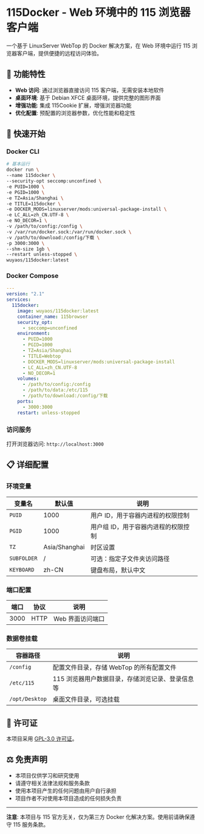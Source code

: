 # 115Docker - Web 环境中的 115 浏览器客户端

一个基于 LinuxServer WebTop 的 Docker 解决方案，在 Web 环境中运行 115 浏览器客户端，提供便捷的远程访问体验。

## 🌟 功能特性

- **Web 访问**: 通过浏览器直接访问 115 客户端，无需安装本地软件
- **桌面环境**: 基于 Debian XFCE 桌面环境，提供完整的图形界面
- **增强功能**: 集成 115Cookie 扩展，增强浏览器功能
- **优化配置**: 预配置的浏览器参数，优化性能和稳定性

## 🚀 快速开始

### Docker CLI

```bash
# 基本运行
docker run \
--name 115docker \
--security-opt seccomp:unconfined \
-e PUID=1000 \
-e PGID=1000 \
-e TZ=Asia/Shanghai \
-e TITLE=115docker \
-e DOCKER_MODS=linuxserver/mods:universal-package-install \
-e LC_ALL=zh_CN.UTF-8 \
-e NO_DECOR=1 \
-v /path/to/config:/config \
-v /var/run/docker.sock:/var/run/docker.sock \
-v /path/to/download:/config/下载 \
-p 3000:3000 \
--shm-size 1gb \
--restart unless-stopped \
wuyaos/115docker:latest
```

### Docker Compose

```yaml
---
version: "2.1"
services:
  115docker:
    image: wuyaos/115docker:latest
    container_name: 115browser
    security_opt:
      - seccomp=unconfined
    environment:
      - PUID=1000
      - PGID=1000
      - TZ=Asia/Shanghai
      - TITLE=Webtop
      - DOCKER_MODS=linuxserver/mods:universal-package-install
      - LC_ALL=zh_CN.UTF-8
      - NO_DECOR=1
    volumes:
      - /path/to/config:/config
      - /path/to/data:/etc/115
      - /path/to/download:/config/下载
    ports:
      - 3000:3000
    restart: unless-stopped
```

### 访问服务

打开浏览器访问: `http://localhost:3000`

## 📋 详细配置

### 环境变量

| 变量名 | 默认值 | 说明 |
|--------|--------|------|
| `PUID` | 1000 | 用户 ID，用于容器内进程的权限控制 |
| `PGID` | 1000 | 用户组 ID，用于容器内进程的权限控制 |
| `TZ` | Asia/Shanghai | 时区设置 |
| `SUBFOLDER` | / | 可选：指定子文件夹访问路径 |
| `KEYBOARD` | zh-CN | 键盘布局，默认中文 |

### 端口配置

| 端口 | 协议 | 说明 |
|------|------|------|
| 3000 | HTTP | Web 界面访问端口 |

### 数据卷挂载

| 容器路径 | 说明 |
|----------|------|
| `/config` | 配置文件目录，存储 WebTop 的所有配置文件 |
| `/etc/115` | 115 浏览器用户数据目录，存储浏览记录、登录信息等 |
| `/opt/Desktop` | 桌面文件目录，可选挂载 |

## 📄 许可证

本项目采用 [GPL-3.0 许可证](LICENSE)。

## ⚖️ 免责声明

- 本项目仅供学习和研究使用
- 请遵守相关法律法规和服务条款
- 使用本项目产生的任何问题由用户自行承担
- 项目作者不对使用本项目造成的任何损失负责

---

**注意**: 本项目与 115 官方无关，仅为第三方 Docker 化解决方案。使用前请确保遵守 115 服务条款。